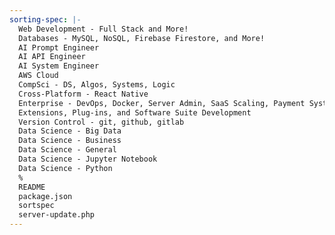 ```yaml
---
sorting-spec: |-
  Web Development - Full Stack and More!
  Databases - MySQL, NoSQL, Firebase Firestore, and More!
  AI Prompt Engineer
  AI API Engineer
  AI System Engineer
  AWS Cloud
  CompSci - DS, Algos, Systems, Logic
  Cross-Platform - React Native
  Enterprise - DevOps, Docker, Server Admin, SaaS Scaling, Payment Systems
  Extensions, Plug-ins, and Software Suite Development
  Version Control - git, github, gitlab
  Data Science - Big Data
  Data Science - Business
  Data Science - General
  Data Science - Jupyter Notebook
  Data Science - Python
  %
  README
  package.json
  sortspec
  server-update.php
---
```

